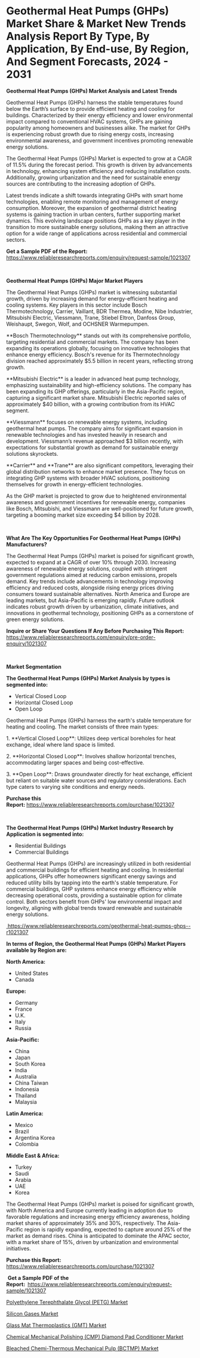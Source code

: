 <p><h1>Geothermal Heat Pumps (GHPs) Market Share & Market New Trends Analysis Report By Type, By Application, By End-use, By Region, And Segment Forecasts, 2024 - 2031</h1></p><p><strong>Geothermal Heat Pumps (GHPs) Market Analysis and Latest Trends</strong></p>
<p><p>Geothermal Heat Pumps (GHPs) harness the stable temperatures found below the Earth’s surface to provide efficient heating and cooling for buildings. Characterized by their energy efficiency and lower environmental impact compared to conventional HVAC systems, GHPs are gaining popularity among homeowners and businesses alike. The market for GHPs is experiencing robust growth due to rising energy costs, increasing environmental awareness, and government incentives promoting renewable energy solutions.</p><p>The Geothermal Heat Pumps (GHPs) Market is expected to grow at a CAGR of 11.5% during the forecast period. This growth is driven by advancements in technology, enhancing system efficiency and reducing installation costs. Additionally, growing urbanization and the need for sustainable energy sources are contributing to the increasing adoption of GHPs. </p><p>Latest trends indicate a shift towards integrating GHPs with smart home technologies, enabling remote monitoring and management of energy consumption. Moreover, the expansion of geothermal district heating systems is gaining traction in urban centers, further supporting market dynamics. This evolving landscape positions GHPs as a key player in the transition to more sustainable energy solutions, making them an attractive option for a wide range of applications across residential and commercial sectors.</p></p>
<p><strong>Get a Sample PDF of the Report:&nbsp;</strong> <a href="https://www.reliableresearchreports.com/enquiry/request-sample/1021307?utm_campaign=1453&utm_medium=2&utm_source=Github&utm_content=ia&utm_term=11102024&utm_id=geothermal-heat-pumps-ghps">https://www.reliableresearchreports.com/enquiry/request-sample/1021307</a></p>
<p>&nbsp;</p>
<p><strong>Geothermal Heat Pumps (GHPs) Major Market Players</strong></p>
<p><p>The Geothermal Heat Pumps (GHPs) market is witnessing substantial growth, driven by increasing demand for energy-efficient heating and cooling systems. Key players in this sector include Bosch Thermotechnology, Carrier, Vaillant, BDR Thermea, Modine, Nibe Industrier, Mitsubishi Electric, Viessmann, Trane, Stiebel Eltron, Danfoss Group, Weishaupt, Swegon, Wolf, and OCHSNER Warmepumpen.</p><p>**Bosch Thermotechnology** stands out with its comprehensive portfolio, targeting residential and commercial markets. The company has been expanding its operations globally, focusing on innovative technologies that enhance energy efficiency. Bosch's revenue for its Thermotechnology division reached approximately $5.5 billion in recent years, reflecting strong growth.</p><p>**Mitsubishi Electric** is a leader in advanced heat pump technology, emphasizing sustainability and high-efficiency solutions. The company has been expanding its GHP offerings, particularly in the Asia-Pacific region, capturing a significant market share. Mitsubishi Electric reported sales of approximately $40 billion, with a growing contribution from its HVAC segment.</p><p>**Viessmann** focuses on renewable energy systems, including geothermal heat pumps. The company aims for significant expansion in renewable technologies and has invested heavily in research and development. Viessmann’s revenue approached $3 billion recently, with expectations for substantial growth as demand for sustainable energy solutions skyrockets.</p><p>**Carrier** and **Trane** are also significant competitors, leveraging their global distribution networks to enhance market presence. They focus on integrating GHP systems with broader HVAC solutions, positioning themselves for growth in energy-efficient technologies.</p><p>As the GHP market is projected to grow due to heightened environmental awareness and government incentives for renewable energy, companies like Bosch, Mitsubishi, and Viessmann are well-positioned for future growth, targeting a booming market size exceeding $4 billion by 2028.</p></p>
<p>&nbsp;</p>
<p><strong>What Are The Key Opportunities For Geothermal Heat Pumps (GHPs) Manufacturers?</strong></p>
<p><p>The Geothermal Heat Pumps (GHPs) market is poised for significant growth, expected to expand at a CAGR of over 10% through 2030. Increasing awareness of renewable energy solutions, coupled with stringent government regulations aimed at reducing carbon emissions, propels demand. Key trends include advancements in technology improving efficiency and reduced costs, alongside rising energy prices driving consumers toward sustainable alternatives. North America and Europe are leading markets, but Asia-Pacific is emerging rapidly. Future outlook indicates robust growth driven by urbanization, climate initiatives, and innovations in geothermal technology, positioning GHPs as a cornerstone of green energy solutions.</p></p>
<p><strong>Inquire or Share Your Questions If Any Before Purchasing This Report:</strong> <a href="https://www.reliableresearchreports.com/enquiry/pre-order-enquiry/1021307?utm_campaign=1453&utm_medium=2&utm_source=Github&utm_content=ia&utm_term=11102024&utm_id=geothermal-heat-pumps-ghps">https://www.reliableresearchreports.com/enquiry/pre-order-enquiry/1021307</a></p>
<p>&nbsp;</p>
<p><strong>Market Segmentation</strong></p>
<p><strong>The Geothermal Heat Pumps (GHPs) Market Analysis by types is segmented into:</strong></p>
<p><ul><li>Vertical Closed Loop</li><li>Horizontal Closed Loop</li><li>Open Loop</li></ul></p>
<p><p>Geothermal Heat Pumps (GHPs) harness the earth's stable temperature for heating and cooling. The market consists of three main types: </p><p>1. **Vertical Closed Loop**: Utilizes deep vertical boreholes for heat exchange, ideal where land space is limited.</p><p>   </p><p>2. **Horizontal Closed Loop**: Involves shallow horizontal trenches, accommodating larger spaces and being cost-effective.</p><p>3. **Open Loop**: Draws groundwater directly for heat exchange, efficient but reliant on suitable water sources and regulatory considerations. Each type caters to varying site conditions and energy needs.</p></p>
<p><strong>Purchase this Report:&nbsp;</strong><a href="https://www.reliableresearchreports.com/purchase/1021307?utm_campaign=1453&utm_medium=2&utm_source=Github&utm_content=ia&utm_term=11102024&utm_id=geothermal-heat-pumps-ghps">https://www.reliableresearchreports.com/purchase/1021307</a></p>
<p>&nbsp;</p>
<p><strong>The Geothermal Heat Pumps (GHPs) Market Industry Research by Application is segmented into:</strong></p>
<p><ul><li>Residential Buildings</li><li>Commercial Buildings</li></ul></p>
<p><p>Geothermal Heat Pumps (GHPs) are increasingly utilized in both residential and commercial buildings for efficient heating and cooling. In residential applications, GHPs offer homeowners significant energy savings and reduced utility bills by tapping into the earth's stable temperature. For commercial buildings, GHP systems enhance energy efficiency while decreasing operational costs, providing a sustainable option for climate control. Both sectors benefit from GHPs' low environmental impact and longevity, aligning with global trends toward renewable and sustainable energy solutions.</p></p>
<p><a href="https://www.reliableresearchreports.com/geothermal-heat-pumps-ghps--r1021307?utm_campaign=1453&utm_medium=2&utm_source=Github&utm_content=ia&utm_term=11102024&utm_id=geothermal-heat-pumps-ghps">&nbsp;https://www.reliableresearchreports.com/geothermal-heat-pumps-ghps--r1021307</a></p>
<p><strong>In terms of Region, the Geothermal Heat Pumps (GHPs) Market Players available by Region are:</strong></p>
<p>
    <p> <strong> North America: </strong>
        <ul>
            <li>United States</li>
            <li>Canada</li>
        </ul>
        </p> 
    <p> <strong> Europe: </strong>
        <ul>
            <li>Germany</li>
            <li>France</li>
            <li>U.K.</li>
            <li>Italy</li>
            <li>Russia</li>
        </ul>
        </p> 
    <p> <strong> Asia-Pacific: </strong>
        <ul>
            <li>China</li>
            <li>Japan</li>
            <li>South Korea</li>
            <li>India</li>
            <li>Australia</li>
            <li>China Taiwan</li>
            <li>Indonesia</li>
            <li>Thailand</li>
            <li>Malaysia</li>
        </ul>
        </p> 
    <p> <strong> Latin America: </strong>
        <ul>
            <li>Mexico</li>
            <li>Brazil</li>
            <li>Argentina Korea</li>
            <li>Colombia</li>
        </ul>
        </p> 
    <p> <strong> Middle East & Africa: </strong>
        <ul>
            <li>Turkey</li>
            <li>Saudi</li>
            <li>Arabia</li>
            <li>UAE</li>
            <li>Korea</li>
        </ul>
    </p>
    </p>
<p><p>The Geothermal Heat Pumps (GHPs) market is poised for significant growth, with North America and Europe currently leading in adoption due to favorable regulations and increasing energy efficiency awareness, holding market shares of approximately 35% and 30%, respectively. The Asia-Pacific region is rapidly expanding, expected to capture around 25% of the market as demand rises. China is anticipated to dominate the APAC sector, with a market share of 15%, driven by urbanization and environmental initiatives.</p></p>
<p><strong>Purchase this Report: </strong><a href="https://www.reliableresearchreports.com/purchase/1021307?utm_campaign=1453&utm_medium=2&utm_source=Github&utm_content=ia&utm_term=11102024&utm_id=geothermal-heat-pumps-ghps">https://www.reliableresearchreports.com/purchase/1021307</a></p>
<p>&nbsp;<strong>Get a Sample PDF of the Report:&nbsp;&nbsp;</strong><a href="https://www.reliableresearchreports.com/enquiry/request-sample/1021307?utm_campaign=1453&utm_medium=2&utm_source=Github&utm_content=ia&utm_term=11102024&utm_id=geothermal-heat-pumps-ghps">https://www.reliableresearchreports.com/enquiry/request-sample/1021307</a></p>
<p><strong></strong></p>
<p><p><a href="https://www.linkedin.com/pulse/polyethylene-terephthalate-glycol-petg-market-outlook-forecast-mb1lc?utm_campaign=1453&utm_medium=2&utm_source=Github&utm_content=ia&utm_term=11102024&utm_id=geothermal-heat-pumps-ghps">Polyethylene Terephthalate Glycol (PETG) Market</a></p><p><a href="https://www.linkedin.com/pulse/silicon-gases-market-global-regional-analysis-focus-region-qrxyc?utm_campaign=1453&utm_medium=2&utm_source=Github&utm_content=ia&utm_term=11102024&utm_id=geothermal-heat-pumps-ghps">Silicon Gases Market</a></p><p><a href="https://www.linkedin.com/pulse/glass-mat-thermoplastics-gmt-market-forecast-global-trends-analysis-ymnjc?utm_campaign=1453&utm_medium=2&utm_source=Github&utm_content=ia&utm_term=11102024&utm_id=geothermal-heat-pumps-ghps">Glass Mat Thermoplastics (GMT) Market</a></p><p><a href="https://www.linkedin.com/pulse/emerging-trends-chemical-mechanical-polishing-cmp-diamond-uhoxe?utm_campaign=1453&utm_medium=2&utm_source=Github&utm_content=ia&utm_term=11102024&utm_id=geothermal-heat-pumps-ghps">Chemical Mechanical Polishing (CMP) Diamond Pad Conditioner Market</a></p><p><a href="https://www.linkedin.com/pulse/bleached-chemi-thermous-mechanical-pulp-bctmp-market-trends-growth-fqpnc?utm_campaign=1453&utm_medium=2&utm_source=Github&utm_content=ia&utm_term=11102024&utm_id=geothermal-heat-pumps-ghps">Bleached Chemi-Thermous Mechanical Pulp (BCTMP) Market</a></p></p>